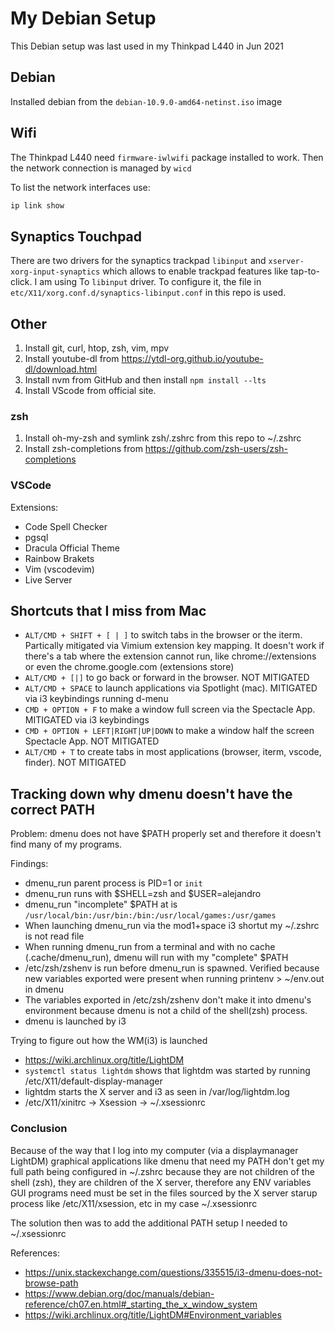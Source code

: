 # My Debian Setup

This Debian setup was last used in my Thinkpad L440 in Jun 2021

## Debian

Installed debian from the `debian-10.9.0-amd64-netinst.iso` image 

## Wifi

The Thinkpad L440 need `firmware-iwlwifi` package installed to work. Then the network connection is managed by `wicd`

To list the network interfaces use:

```sh
ip link show
```

## Synaptics Touchpad

There are two drivers for the synaptics trackpad `libinput` and `xserver-xorg-input-synaptics` which allows to enable trackpad features like tap-to-click. I am using To `libinput` driver. To configure it, the file in `etc/X11/xorg.conf.d/synaptics-libinput.conf` in this repo is used.

## Other

1. Install git, curl, htop, zsh, vim, mpv
2. Install youtube-dl from https://ytdl-org.github.io/youtube-dl/download.html
3. Install nvm from GitHub and then install `npm install --lts`
4. Install VScode from official site.

### zsh
1. Install oh-my-zsh and symlink zsh/.zshrc from this repo to ~/.zshrc
2. Install zsh-completions from https://github.com/zsh-users/zsh-completions

### VSCode

Extensions:
* Code Spell Checker
* pgsql
* Dracula Official Theme
* Rainbow Brakets
* Vim (vscodevim)
* Live Server

## Shortcuts that I miss from Mac

* `ALT/CMD + SHIFT + [ | ]` to switch tabs in the browser or the iterm. Partically mitigated via Vimium extension key mapping. It doesn't work if there's a tab where the extension cannot run, like chrome://extensions or even the chrome.google.com (extensions store) 
* `ALT/CMD + [|]` to go back or forward in the browser. NOT MITIGATED 
* `ALT/CMD + SPACE` to launch applications via Spotlight (mac). MITIGATED via i3 keybindings running d-menu
* `CMD + OPTION + F` to make a window full screen via the Spectacle App. MITIGATED via i3 keybindings 
* `CMD + OPTION + LEFT|RIGHT|UP|DOWN` to make a window half the screen Spectacle App. NOT MITIGATED 
* `ALT/CMD + T` to create tabs in most applications (browser, iterm, vscode, finder). NOT MITIGATED

## Tracking down why dmenu doesn't have the correct PATH

Problem: dmenu does not have $PATH properly set and therefore it doesn't find many of my programs.

Findings:

* dmenu_run parent process is PID=1 or `init`
* dmenu_run runs with $SHELL=zsh and $USER=alejandro
* dmenu_run "incomplete" $PATH at is `/usr/local/bin:/usr/bin:/bin:/usr/local/games:/usr/games`
* When launching dmenu_run via the mod1+space i3 shortut my ~/.zshrc is not read file
* When running dmenu_run from a terminal and with no cache (.cache/dmenu_run), dmenu will run with my "complete" $PATH
* /etc/zsh/zshenv is run before dmenu_run is spawned. Verified because new variables exported were present when running printenv > ~/env.out in dmenu
* The variables exported in /etc/zsh/zshenv don't make it into dmenu's environment because dmenu is not a child of the shell(zsh) process.
* dmenu is launched by i3 

Trying to figure out how the WM(i3) is launched

* https://wiki.archlinux.org/title/LightDM
* `systemctl status lightdm` shows that lightdm was started by running /etc/X11/default-display-manager
* lightdm starts the X server and i3 as seen in /var/log/lightdm.log
* /etc/X11/xinitrc -> Xsession -> ~/.xsessionrc

### Conclusion
Because of the way that I log into my computer (via a displaymanager LightDM) graphical applications like dmenu that need my PATH don't get my full path being configured in ~/.zshrc because they are not children of the shell (zsh), they are children of the X server, therefore any ENV variables GUI programs need must be set in the files sourced by the X server starup process like /etc/X11/xsession, etc in my case ~/.xsessionrc

The solution then was to add the additional PATH setup I needed to ~/.xsessionrc

References:
* https://unix.stackexchange.com/questions/335515/i3-dmenu-does-not-browse-path
* https://www.debian.org/doc/manuals/debian-reference/ch07.en.html#_starting_the_x_window_system
* https://wiki.archlinux.org/title/LightDM#Environment_variables

